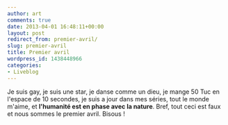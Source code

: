 ```yaml
---
author: art
comments: true
date: 2013-04-01 16:48:11+00:00
layout: post
redirect_from: premier-avril/
slug: premier-avril
title: Premier avril
wordpress_id: 1438448966
categories:
- Liveblog
---
```


Je suis gay, je suis une star, je danse comme un dieu, je mange 50 Tuc en l'espace de 10 secondes, je suis a jour dans mes séries, tout le monde m'aime, et **l'humanité est en phase avec la nature**. Bref, tout ceci est faux et nous sommes le premier avril. Bisous !
